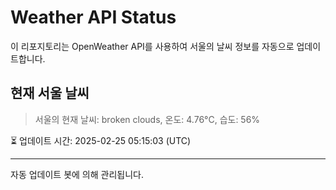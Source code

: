 
# Weather API Status

이 리포지토리는 OpenWeather API를 사용하여 서울의 날씨 정보를 자동으로 업데이트합니다.

## 현재 서울 날씨
> 서울의 현재 날씨: broken clouds, 온도: 4.76°C, 습도: 56%

⏳ 업데이트 시간: 2025-02-25 05:15:03 (UTC)

---
자동 업데이트 봇에 의해 관리됩니다.
